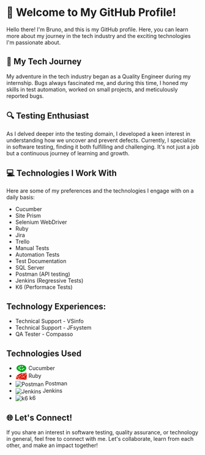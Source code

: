 # 👋 Welcome to My GitHub Profile!

Hello there! I'm Bruno, and this is my GitHub profile. Here, you can learn more about my journey in the tech industry and the exciting technologies I'm passionate about.

## 🚀 My Tech Journey

My adventure in the tech industry began as a Quality Engineer during my internship. Bugs always fascinated me, and during this time, I honed my skills in test automation, worked on small projects, and meticulously reported bugs.

## 🔍 Testing Enthusiast

As I delved deeper into the testing domain, I developed a keen interest in understanding how we uncover and prevent defects. Currently, I specialize in software testing, finding it both fulfilling and challenging. It's not just a job but a continuous journey of learning and growth.

## 💻 Technologies I Work With

Here are some of my preferences and the technologies I engage with on a daily basis:

- Cucumber
- Site Prism
- Selenium WebDriver
- Ruby
- Jira
- Trello
- Manual Tests
- Automation Tests
- Test Documentation
- SQL Server
- Postman (API testing)
- Jenkins (Regressive Tests)
- K6 (Performace Tests)

## Technology Experiences:
- Technical Support - VSinfo
- Technical Support - JFsystem
- QA Tester - Compasso

## Technologies Used
- <img align="center" alt="Cucumber" height="20" width="30" src="https://raw.githubusercontent.com/devicons/devicon/master/icons/cucumber/cucumber-plain.svg"> Cucumber
- <img align="center" alt="Ruby" height="20" width="30" src="https://raw.githubusercontent.com/devicons/devicon/master/icons/ruby/ruby-plain.svg"> Ruby
- <img align="center" alt="Postman" height="20" width="30" src="https://www.vectorlogo.zone/logos/getpostman/getpostman-icon.svg"> Postman
- <img align="center" alt="Jenkins" height="20" width="30" src="https://www.vectorlogo.zone/logos/jenkins/jenkins-icon.svg"> Jenkins
- <img align="center" alt="k6" height="20" width="30" src="https://commons.wikimedia.org/wiki/File:K6-logo.svg"> k6


## 🌐 Let's Connect!

If you share an interest in software testing, quality assurance, or technology in general, feel free to connect with me. Let's collaborate, learn from each other, and make an impact together!
